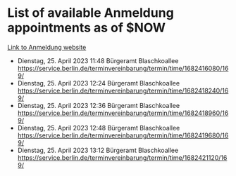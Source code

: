 # List of available Anmeldung appointments as of $NOW
[Link to Anmeldung website](https://service.berlin.de/terminvereinbarung/termin/tag.php?termin=1&anliegen[]=120686&dienstleisterlist=122210,122217,327316,122219,327312,122227,327314,122231,327346,122243,327348,122254,122252,329742,122260,329745,122262,329748,122271,327278,122273,327274,122277,327276,330436,122280,327294,122282,327290,122284,327292,122291,327270,122285,327266,122286,327264,122296,327268,150230,329760,122297,327286,122294,327284,122312,329763,122314,329775,122304,327330,122311,327334,122309,327332,317869,122281,327352,122279,329772,122283,122276,327324,122274,327326,122267,329766,122246,327318,122251,327320,122257,327322,122208,327298,122226,327300&herkunft=http%3A%2F%2Fservice.berlin.de%2Fdienstleistung%2F120686%2F)
- Dienstag, 25. April 2023 11:48 Bürgeramt Blaschkoallee https://service.berlin.de/terminvereinbarung/termin/time/1682416080/169/
- Dienstag, 25. April 2023 12:24 Bürgeramt Blaschkoallee https://service.berlin.de/terminvereinbarung/termin/time/1682418240/169/
- Dienstag, 25. April 2023 12:36 Bürgeramt Blaschkoallee https://service.berlin.de/terminvereinbarung/termin/time/1682418960/169/
- Dienstag, 25. April 2023 12:48 Bürgeramt Blaschkoallee https://service.berlin.de/terminvereinbarung/termin/time/1682419680/169/
- Dienstag, 25. April 2023 13:12 Bürgeramt Blaschkoallee https://service.berlin.de/terminvereinbarung/termin/time/1682421120/169/
